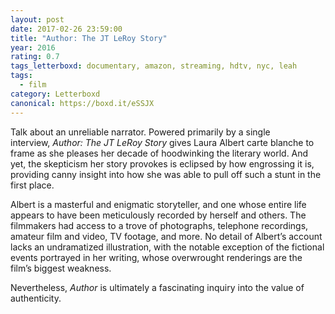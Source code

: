 ```yaml
---
layout: post 
date: 2017-02-26 23:59:00
title: "Author: The JT LeRoy Story"
year: 2016
rating: 0.7
tags_letterboxd: documentary, amazon, streaming, hdtv, nyc, leah
tags:
  - film
category: Letterboxd
canonical: https://boxd.it/eSSJX
---
```


Talk about an unreliable narrator. Powered primarily by a single interview, <cite>Author: The JT LeRoy Story</cite> gives Laura Albert carte blanche to frame as she pleases her decade of hoodwinking the literary world. And yet, the skepticism her story provokes is eclipsed by how engrossing it is, providing canny insight into how she was able to pull off such a stunt in the first place. 

Albert is a masterful and enigmatic storyteller, and one whose entire life appears to have been meticulously recorded by herself and others. The filmmakers had access to a trove of photographs, telephone recordings, amateur film and video, TV footage, and more. No detail of Albert’s account lacks an undramatized illustration, with the notable exception of the fictional events portrayed in her writing, whose overwrought renderings are the film’s biggest weakness.

Nevertheless, <cite>Author</cite> is ultimately a fascinating inquiry into the value of authenticity.